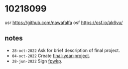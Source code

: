 # 10218099
usr https://github.com/nawafalfa
osf https://osf.io/ak6vu/


## notes
+ `28-oct-2022` Ask for brief description of final project.
+ `04-oct-2022` Create [final-year-project](https://github.com/nawafalfa/final-year-project).
+ `28-jun-2022` Sign [fpwkp](https://osf.io/nt89v).
